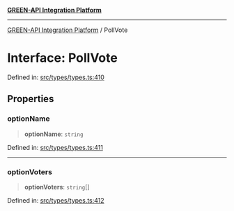 [**GREEN-API Integration Platform**](../README.md)

***

[GREEN-API Integration Platform](../globals.md) / PollVote

# Interface: PollVote

Defined in: [src/types/types.ts:410](https://github.com/green-api/greenapi-integration/blob/63683bb8d19b76d9e4ce6bd0a8121d8d2cf428af/src/types/types.ts#L410)

## Properties

### optionName

> **optionName**: `string`

Defined in: [src/types/types.ts:411](https://github.com/green-api/greenapi-integration/blob/63683bb8d19b76d9e4ce6bd0a8121d8d2cf428af/src/types/types.ts#L411)

***

### optionVoters

> **optionVoters**: `string`[]

Defined in: [src/types/types.ts:412](https://github.com/green-api/greenapi-integration/blob/63683bb8d19b76d9e4ce6bd0a8121d8d2cf428af/src/types/types.ts#L412)
